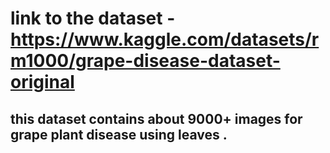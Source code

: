 # link to the dataset - https://www.kaggle.com/datasets/rm1000/grape-disease-dataset-original

##  this dataset contains about 9000+ images for grape plant disease using leaves .
